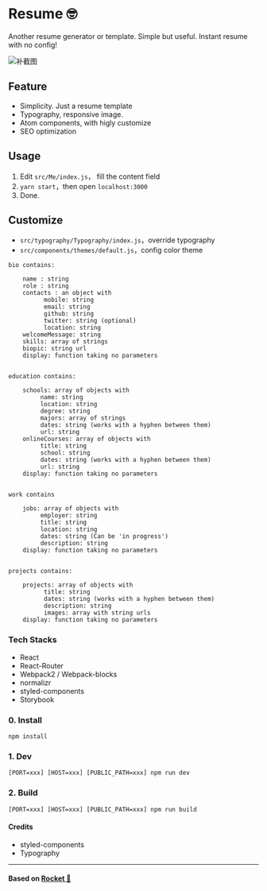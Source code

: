 # Resume 🤓
Another resume generator or template.
Simple but useful.
Instant resume with no config!

![补截图]()

## Feature
- Simplicity. Just a resume template
- Typography, responsive image.
- Atom components, with higly customize
- SEO optimization

## Usage
1. Edit `src/Me/index.js`， fill the content field
2. `yarn start`，then open `localhost:3000`
3. Done.

## Customize
  - `src/typography/Typography/index.js`，override typography
  - `src/components/themes/default.js`，config color theme
```
bio contains:

    name : string
    role : string
    contacts : an object with
          mobile: string
          email: string
          github: string
          twitter: string (optional)
          location: string
    welcomeMessage: string
    skills: array of strings
    biopic: string url
    display: function taking no parameters


education contains:

    schools: array of objects with
         name: string
         location: string
         degree: string
         majors: array of strings
         dates: string (works with a hyphen between them)
         url: string
    onlineCourses: array of objects with
         title: string
         school: string
         dates: string (works with a hyphen between them)
         url: string
    display: function taking no parameters


work contains

    jobs: array of objects with
         employer: string
         title: string
         location: string
         dates: string (Can be 'in progress')
         description: string
    display: function taking no parameters


projects contains:

    projects: array of objects with
          title: string
          dates: string (works with a hyphen between them)
          description: string
          images: array with string urls
    display: function taking no parameters
```
### Tech Stacks
- React
- React-Router
- Webpack2 / Webpack-blocks
- normalizr
- styled-components
- Storybook

### 0. Install
`npm install`

### 1. Dev
`[PORT=xxx] [HOST=xxx] [PUBLIC_PATH=xxx] npm run dev`

### 2. Build
`[PORT=xxx] [HOST=xxx] [PUBLIC_PATH=xxx] npm run build`


#### Credits
- styled-components
- Typography


---
#### Based on [Rocket 🚀](https://github.com/cool4zbl/rocket)
